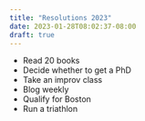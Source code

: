 ```yaml
---
title: "Resolutions 2023"
date: 2023-01-28T08:02:37-08:00
draft: true
---
```


* Read 20 books
* Decide whether to get a PhD
* Take an improv class
* Blog weekly
* Qualify for Boston
* Run a triathlon


